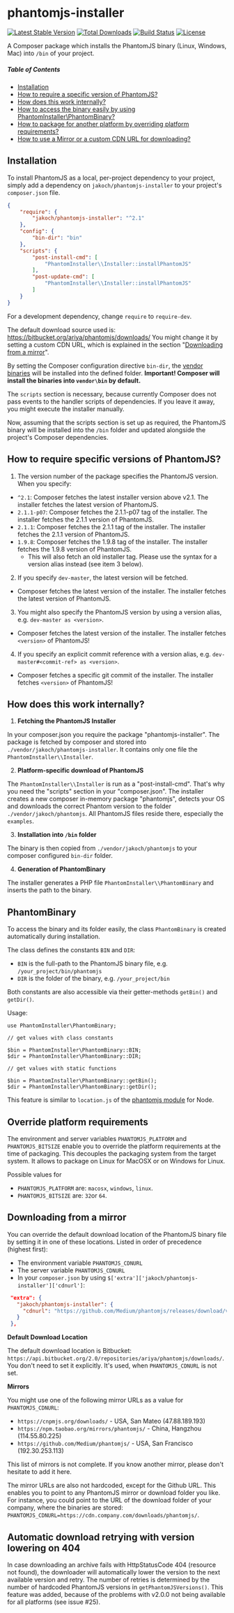 phantomjs-installer
===================

[![Latest Stable Version](https://poser.pugx.org/jakoch/phantomjs-installer/version.png)](https://packagist.org/packages/jakoch/phantomjs-installer)
[![Total Downloads](https://poser.pugx.org/jakoch/phantomjs-installer/d/total.png)](https://packagist.org/packages/jakoch/phantomjs-installer)
[![Build Status](https://travis-ci.org/jakoch/phantomjs-installer.png)](https://travis-ci.org/jakoch/phantomjs-installer)
[![License](https://poser.pugx.org/jakoch/phantomjs-installer/license.png)](https://packagist.org/packages/jakoch/phantomjs-installer)

A Composer package which installs the PhantomJS binary (Linux, Windows, Mac) into `/bin` of your project.

##### Table of Contents 

- [Installation](#installation)
- [How to require a specific version of PhantomJS?](#how-to-require-specific-versions-of-phantomjs)
- [How does this work internally?](#how-does-this-work-internally)
- [How to access the binary easily by using PhantomInstaller\PhantomBinary?](#phantombinary)
- [How to package for another platform by overriding platform requirements?](#override-platform-requirements)
- [How to use a Mirror or a custom CDN URL for downloading?](#downloading-from-a-mirror)

## Installation

To install PhantomJS as a local, per-project dependency to your project, simply add a dependency on `jakoch/phantomjs-installer` to your project's `composer.json` file.


```json
{
    "require": {
        "jakoch/phantomjs-installer": "^2.1"
    },
    "config": {
        "bin-dir": "bin"
    },
    "scripts": {
        "post-install-cmd": [
            "PhantomInstaller\\Installer::installPhantomJS"
        ],
        "post-update-cmd": [
            "PhantomInstaller\\Installer::installPhantomJS"
        ]
    }
}
```

For a development dependency, change `require` to `require-dev`.

The default download source used is: https://bitbucket.org/ariya/phantomjs/downloads/
You might change it by setting a custom CDN URL, which is explained in the section "[Downloading from a mirror](#downloading-from-a-mirror)".

By setting the Composer configuration directive `bin-dir`, the [vendor binaries](https://getcomposer.org/doc/articles/vendor-binaries.md#can-vendor-binaries-be-installed-somewhere-other-than-vendor-bin-) will be installed into the defined folder.
**Important! Composer will install the binaries into `vendor\bin` by default.**

The `scripts` section is necessary, because currently Composer does not pass events to the handler scripts of dependencies. If you leave it away, you might execute the installer manually.

Now, assuming that the scripts section is set up as required, the PhantomJS binary
will be installed into the `/bin` folder and updated alongside the project's Composer dependencies.

## How to require specific versions of PhantomJS?

1. The version number of the package specifies the PhantomJS version. When you specify:
  - `^2.1`: Composer fetches the latest installer version above v2.1. The installer fetches the latest version of PhantomJS.
  - `2.1.1-p07`: Composer fetches the 2.1.1-p07 tag of the installer. The installer fetches the 2.1.1 version of PhantomJS.
  - `2.1.1`: Composer fetches the 2.1.1 tag of the installer. The installer fetches the 2.1.1 version of PhantomJS.
  - `1.9.8`: Composer fetches the 1.9.8 tag of the installer. The installer fetches the 1.9.8 version of PhantomJS. 
    - This will also fetch an old installer tag. Please use the syntax for a version alias instead (see item 3 below).
2. If you specify `dev-master`, the latest version will be fetched.
  - Composer fetches the latest version of the installer. The installer fetches the latest version of PhantomJS.
3. You might also specify the PhantomJS version by using a version alias,  e.g. `dev-master as <version>`. 
  - Composer fetches the latest version of the installer. The installer fetches `<version>` of PhantomJS!
4. If you specify an explicit commit reference  with a version alias, e.g. `dev-master#<commit-ref> as <version>`.
  - Composer fetches a specific git commit of the installer. The installer fetches `<version>` of PhantomJS!

## How does this work internally?

1. **Fetching the PhantomJS Installer**

 In your composer.json you require the package "phantomjs-installer".
 The package is fetched by composer and stored into `./vendor/jakoch/phantomjs-installer`.
 It contains only one file the `PhantomInstaller\\Installer`.

2. **Platform-specific download of PhantomJS**

 The `PhantomInstaller\\Installer` is run as a "post-install-cmd". That's why you need the "scripts" section in your "composer.json".
 The installer creates a new composer in-memory package "phantomjs",
 detects your OS and downloads the correct Phantom version to the folder `./vendor/jakoch/phantomjs`.
 All PhantomJS files reside there, especially the `examples`.

3. **Installation into `/bin` folder**

 The binary is then copied from `./vendor/jakoch/phantomjs` to your composer configured `bin-dir` folder.

4. **Generation of PhantomBinary**

 The installer generates a PHP file `PhantomInstaller\\PhantomBinary` and inserts the path to the binary.

## PhantomBinary

To access the binary and its folder easily, the class `PhantomBinary` is created automatically during installation.

The class defines the constants `BIN` and `DIR`:
  - `BIN` is the full-path to the PhantomJS binary file, e.g. `/your_project/bin/phantomjs`
  - `DIR` is the folder of the binary, e.g. `/your_project/bin`

Both constants are also accessible via their getter-methods `getBin()` and `getDir()`.

Usage:

    use PhantomInstaller\PhantomBinary;

    // get values with class constants

    $bin = PhantomInstaller\PhantomBinary::BIN;
    $dir = PhantomInstaller\PhantomBinary::DIR;

    // get values with static functions

    $bin = PhantomInstaller\PhantomBinary::getBin();
    $dir = PhantomInstaller\PhantomBinary::getDir();

This feature is similar to `location.js` of the [phantomjs module](https://github.com/Medium/phantomjs/blob/master/install.js#L93) for Node.

## Override platform requirements

The environment and server variables `PHANTOMJS_PLATFORM` and `PHANTOMJS_BITSIZE` enable you to
override the platform requirements at the time of packaging. This decouples the packaging system
from the target system. It allows to package on Linux for MacOSX or on Windows for Linux.

Possible values for
 - `PHANTOMJS_PLATFORM` are: `macosx`, `windows`, `linux`.
 - `PHANTOMJS_BITSIZE` are: `32`or `64`.

## Downloading from a mirror

You can override the default download location of the PhantomJS binary file by setting it in one of these locations. Listed in order of precedence (highest first):
* The environment variable `PHANTOMJS_CDNURL`
* The server variable `PHANTOMJS_CDNURL`
* In your `composer.json` by using `$['extra']['jakoch/phantomjs-installer']['cdnurl']`:

 ```json
  "extra": {
    "jakoch/phantomjs-installer": {
      "cdnurl": "https://github.com/Medium/phantomjs/releases/download/v1.9.19/"
    }
  },
 ```

**Default Download Location**

The default download location is Bitbucket: `https://api.bitbucket.org/2.0/repositories/ariya/phantomjs/downloads/`.
You don't need to set it explicitly. It's used, when `PHANTOMJS_CDNURL` is not set.

**Mirrors**

You might use one of the following mirror URLs as a value for `PHANTOMJS_CDNURL`:
  - `https://cnpmjs.org/downloads/` - USA, San Mateo (47.88.189.193)
  - `https://npm.taobao.org/mirrors/phantomjs/` - China, Hangzhou (114.55.80.225)
  - `https://github.com/Medium/phantomjs/` - USA, San Francisco (192.30.253.113)

This list of mirrors is not complete. If you know another mirror, please don't hesitate to add it here.

The mirror URLs are also not hardcoded, except for the Github URL. 
This enables you to point to any PhantomJS mirror or download folder you like.
For instance, you could point to the URL of the download folder of your company, where the binaries are stored: 
`PHANTOMJS_CDNURL=https://cdn.company.com/downloads/phantomjs/`.

## Automatic download retrying with version lowering on 404

In case downloading an archive fails with HttpStatusCode 404 (resource not found),
the downloader will automatically lower the version to the next available version
and retry. The number of retries is determined by the number of hardcoded PhantomJS
versions in `getPhantomJSVersions()`. This feature was added, because of the problems
with v2.0.0 not being available for all platforms (see issue #25).
